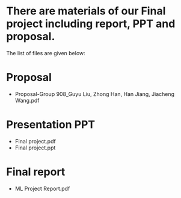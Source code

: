 # There are materials of our Final project including report, PPT and proposal. 
The list of files are given below: 
# Proposal
* Proposal-Group 908_Guyu Liu, Zhong Han, Han Jiang, Jiacheng Wang.pdf

# Presentation PPT 
* Final project.pdf	
* Final project.ppt	

# Final report
* ML Project Report.pdf	

